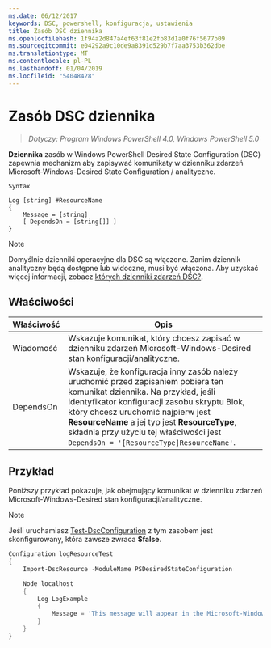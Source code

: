 ```yaml
---
ms.date: 06/12/2017
keywords: DSC, powershell, konfiguracja, ustawienia
title: Zasób DSC dziennika
ms.openlocfilehash: 1f94a2d847a4ef63f81e2fb83d1a0f76f5677b09
ms.sourcegitcommit: e04292a9c10de9a8391d529b7f7aa3753b362dbe
ms.translationtype: MT
ms.contentlocale: pl-PL
ms.lasthandoff: 01/04/2019
ms.locfileid: "54048428"
---
```

# <a name="dsc-log-resource"></a>Zasób DSC dziennika

> _Dotyczy: Program Windows PowerShell 4.0, Windows PowerShell 5.0_

__Dziennika__ zasób w Windows PowerShell Desired State Configuration (DSC) zapewnia mechanizm aby zapisywać komunikaty w dzienniku zdarzeń Microsoft-Windows-Desired State Configuration / analityczne.

```
Syntax

Log [string] #ResourceName
{
    Message = [string]
    [ DependsOn = [string[]] ]
}
```

> [!NOTE]
> Domyślnie dzienniki operacyjne dla DSC są włączone. Zanim dziennik analityczny będą dostępne lub widoczne, musi być włączona. Aby uzyskać więcej informacji, zobacz [których dzienniki zdarzeń DSC?](../../../troubleshooting/troubleshooting.md#where-are-dsc-event-logs).

## <a name="properties"></a>Właściwości

| Właściwość | Opis |
| --- | --- |
| Wiadomość| Wskazuje komunikat, który chcesz zapisać w dzienniku zdarzeń Microsoft-Windows-Desired stan konfiguracji/analityczne.|
| DependsOn | Wskazuje, że konfiguracja inny zasób należy uruchomić przed zapisaniem pobiera ten komunikat dziennika. Na przykład, jeśli identyfikator konfiguracji zasobu skryptu Blok, który chcesz uruchomić najpierw jest **ResourceName** a jej typ jest **ResourceType**, składnia przy użyciu tej właściwości jest `DependsOn = '[ResourceType]ResourceName'`.|

## <a name="example"></a>Przykład

Poniższy przykład pokazuje, jak obejmujący komunikat w dzienniku zdarzeń Microsoft-Windows-Desired stan konfiguracji/analityczne.

> [!NOTE]
> Jeśli uruchamiasz [Test-DscConfiguration](https://technet.microsoft.com/en-us/library/dn407382.aspx) z tym zasobem jest skonfigurowany, która zawsze zwraca **$false**.

```powershell
Configuration logResourceTest
{
    Import-DscResource -ModuleName PSDesiredStateConfiguration

    Node localhost
    {
        Log LogExample
        {
            Message = 'This message will appear in the Microsoft-Windows-Desired State Configuration/Analytic event log.'
        }
    }
}
```

